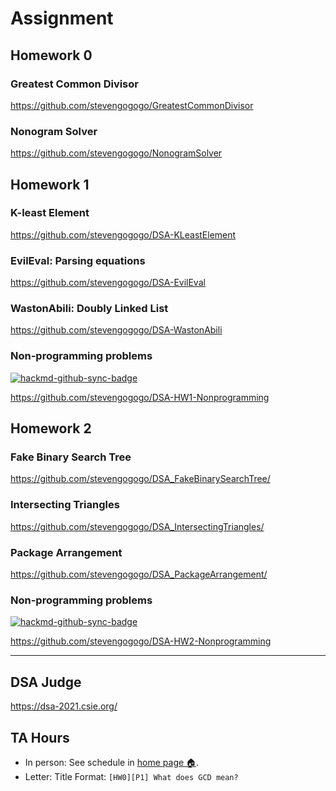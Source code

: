 # Assignment



## **Homework 0**

### Greatest Common Divisor
https://github.com/stevengogogo/GreatestCommonDivisor

### Nonogram Solver
https://github.com/stevengogogo/NonogramSolver


## **Homework 1**

### K-least Element
https://github.com/stevengogogo/DSA-KLeastElement

### EvilEval: Parsing equations
https://github.com/stevengogogo/DSA-EvilEval

### WastonAbili: Doubly Linked List
https://github.com/stevengogogo/DSA-WastonAbili

### Non-programming problems

[![hackmd-github-sync-badge](https://hackmd.io/p1bIKDGDSfKEOnCntsm6MA/badge)](https://hackmd.io/@stevenchiu/rkVYzeOUu)

https://github.com/stevengogogo/DSA-HW1-Nonprogramming

## **Homework 2**


### Fake Binary Search Tree
https://github.com/stevengogogo/DSA_FakeBinarySearchTree/

### Intersecting Triangles
https://github.com/stevengogogo/DSA_IntersectingTriangles/

### Package Arrangement
https://github.com/stevengogogo/DSA_PackageArrangement/

### Non-programming problems


[![hackmd-github-sync-badge](https://hackmd.io/p1bIKDGDSfKEOnCntsm6MA/badge)](https://hackmd.io/@stevenchiu/ByB5JxdIu)

https://github.com/stevengogogo/DSA-HW2-Nonprogramming

---

## DSA Judge

https://dsa-2021.csie.org/


## TA Hours

- In person: See schedule in [home page 🏠](https://stevengogogo.github.io/DataStructureAlgorithm/#/?id=dsa-judge).
- Letter: 
    Title Format: `[HW0][P1] What does GCD mean?`
